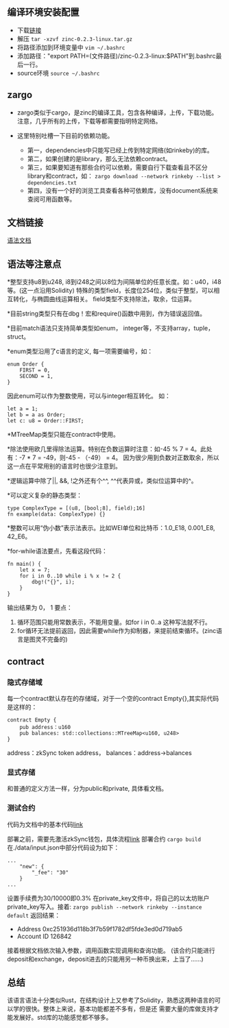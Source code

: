 ## 编译环境安装配置
* 下载[链接](https://github.com/matter-labs/zinc/releases/download/0.2.3/zinc-0.2.3-linux.tar.gz)
* 解压
`tar -xzvf zinc-0.2.3-linux.tar.gz`
* 将路径添加到环境变量中
`vim ~/.bashrc`
* 添加路径："export PATH=(文件路径)/zinc-0.2.3-linux:$PATH"到.bashrc最后一行。
* source环境
`source ~/.bashrc`

## zargo
* zargo类似于cargo，是zinc的编译工具，包含各种编译，上传，下载功能。注意，几乎所有的上传，下载等都需要指明特定网络。

* 这里特别吐槽一下目前的依赖功能。

    * 第一，dependencies中只能写已经上传到特定网络(如rinkeby)的库。
    * 第二，如果创建的是library，那么无法依赖contract。
    * 第三，如果要知道有那些合约可以依赖，需要自行下载查看且不区分library和contract，如：
    `zargo download --network rinkeby --list > dependencies.txt`
    * 第四，没有一个好的浏览工具查看各种可依赖库，没有document系统来查阅可用函数等。

## 文档链接
[语法文档](https://zinc.zksync.io/index.html)

## 语法等注意点

*整型支持u8到u248, i8到i248之间以8位为间隔单位的任意长度。如：u40，i48等。(这一点沿用Solidity)
特殊的类型field，长度位254位，类似于整型，可以相互转化，与椭圆曲线运算相关。
field类型不支持除法，取余，位运算。

*目前string类型只有在dbg！宏和require()函数中用到，作为错误返回值。

*目前match语法只支持简单类型如enum， integer等，不支持array，tuple，struct。

*enum类型沿用了c语言的定义, 每一项需要编号，如：
```
enum Order {
    FIRST = 0,
    SECOND = 1,
}
```
因此enum可以作为整数使用，可以与integer相互转化。
如：
```
let a = 1;
let b = a as Order;
let c: u8 = Order::FIRST;
```

*MTreeMap类型只能在contract中使用。

*除法使用欧几里得除法运算。特别在负数运算时注意：如-45 % 7 = 4。此处有：-7 * 7 = -49，则-45 - （-49） = 4。
因为很少用到负数对正数取余，所以这一点在平常用别的语言时也很少注意到。

*逻辑运算中除了||, &&, !之外还有个^^, ^^代表异或，类似位运算中的^。

*可以定义复杂的静态类型：
```
type ComplexType = [(u8, [bool;8], field);16]
fn example(data: ComplexType) {}
```

*整数可以用“伪小数”表示法表示。比如WEI单位和比特币：1.0_E18, 0.001_E8, 42_E6。

*for-while语法要点，先看这段代码： 
```
fn main() {
    let x = 7;
    for i in 0..10 while i % x != 2 {
        dbg!("{}", i);
    }
}
```
输出结果为 0， 1
要点：
1. 循环范围只能用常数表示，不能用变量。如for i in 0..a 这种写法就不行。
2. for循环无法提前返回，因此需要while作为抑制器，来提前结束循环。(zinc语言是图灵不完备的)

## contract

### 隐式存储域
每一个contract默认存在的存储域，对于一个空的contract Empty{},其实际代码是这样的：
```
contract Empty {
    pub address：u160
    pub balances: std::collections::MTreeMap<u160, u248>
}
```
address：zkSync token address，
balances：address->balances

### 显式存储
和普通的定义方法一样，分为public和private, 具体看文档。

### 测试合约
代码为文档中的基本代码[link](https://zinc.zksync.io/07-smart-contracts/02-minimal-example.html)

部署之前，需要先激活zkSync钱包，具体流程[link](https://zinc.zksync.io/07-smart-contracts/04-troubleshooting.html)
部署合约
`cargo build`
在./data/input.json中部分代码设为如下：
```
...
    "new": {
        "_fee": "30"
    }
...
```
设置手续费为30/10000即0.3%
在private_key文件中，将自己的以太坊账户private_key写入。接着:
`zargo publish --network rinkeby --instance default`
返回结果：
* Address 0xc251936d118b3f7b59f1782df5fde3ed0d719ab5
* Account ID 126842

接着根据文档依次输入参数，调用函数实现调用和查询功能。
(该合约只能进行deposit和exchange，deposit进去的只能用另一种币换出来，上当了......)

## 总结
该语言语法十分类似Rust，在结构设计上又参考了Solidity，熟悉这两种语言的可以学的很快。整体上来说，基本功能都差不多有，但是还
需要大量的库做支持才能发展好。std库的功能感觉都不够多。

